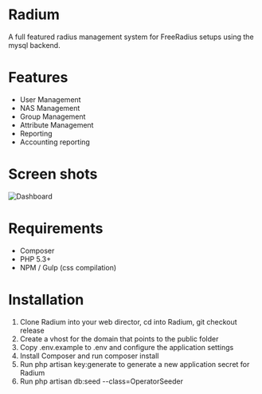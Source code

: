 # Radium

A full featured radius management system for FreeRadius setups using the mysql backend.

# Features
* User Management
* NAS Management
* Group Management
* Attribute Management
* Reporting
* Accounting reporting

# Screen shots
![Dashboard](http://i.imgur.com/tqNQ5Cx.png)

# Requirements
* Composer
* PHP 5.3+
* NPM / Gulp (css compilation)

# Installation
1. Clone Radium into your web director, cd into Radium, git checkout release
2. Create a vhost for the domain that points to the public folder
3. Copy .env.example to .env and configure the application settings
4. Install Composer and run composer install
5. Run php artisan key:generate to generate a new application secret for Radium
6. Run php artisan db:seed --class=OperatorSeeder
